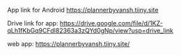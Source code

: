 App link for Android 
https://plannerbyvansh.tiiny.site

Drive link for app:
https://drive.google.com/file/d/1KZ-qLh1fKbGq9CFdI82363a3zQYd0gNp/view?usp=drive_link

web app:
https://plannerbyvansh.tiiny.site/
